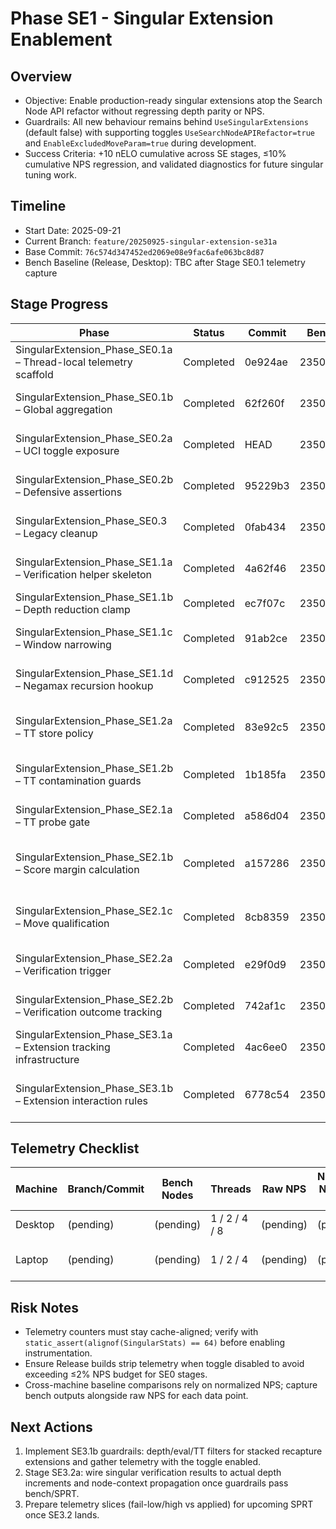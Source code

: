 # Phase SE1 - Singular Extension Enablement

## Overview
- Objective: Enable production-ready singular extensions atop the Search Node API refactor without regressing depth parity or NPS.
- Guardrails: All new behaviour remains behind `UseSingularExtensions` (default false) with supporting toggles `UseSearchNodeAPIRefactor=true` and `EnableExcludedMoveParam=true` during development.
- Success Criteria: +10 nELO cumulative across SE stages, ≤10% cumulative NPS regression, and validated diagnostics for future singular tuning work.

## Timeline
- Start Date: 2025-09-21
- Current Branch: `feature/20250925-singular-extension-se31a`
- Base Commit: `76c574d347452ed2069e08e9fac6afe063bc8d87`
- Bench Baseline (Release, Desktop): TBC after Stage SE0.1 telemetry capture

## Stage Progress
| Phase | Status | Commit | Bench | Notes |
|-------|--------|--------|-------|-------|
| SingularExtension_Phase_SE0.1a – Thread-local telemetry scaffold | Completed | 0e924ae | 2350511 | `SingularStats` embedded per thread with cache alignment and zero-cost reset semantics. |
| SingularExtension_Phase_SE0.1b – Global aggregation | Completed | 62f260f | 2350511 | Atomic roll-up of per-thread stats with InfoBuilder reporting gated by telemetry flush cadence. |
| SingularExtension_Phase_SE0.2a – UCI toggle exposure | Completed | HEAD | 2350511 | `UseSingularExtensions` wired through UCI → SearchLimits → SearchData with telemetry/reporting gated behind the toggle. |
| SingularExtension_Phase_SE0.2b – Defensive assertions | Completed | 95229b3 | 2350511 | RAII guard + DEBUG asserts ensure excluded move lifecycle stays clean on all negamax exit paths. |
| SingularExtension_Phase_SE0.3 – Legacy cleanup | Completed | 0fab434 | 2350511 | Removed SearchInfo excluded-move plumbing; NodeContext now exclusively manages lifecycle. |
| SingularExtension_Phase_SE1.1a – Verification helper skeleton | Completed | 4a62f46 | 2350511 | `verify_exclusion` now guards on `UseSingularExtensions`/`EnableExcludedMoveParam` and logs bypass/invoked counts in DEBUG. |
| SingularExtension_Phase_SE1.1b – Depth reduction clamp | Completed | ec7f07c | 2350511 | Clamp verification depth to `depth - 1 - 3`; DEBUG `ineligible` counter tracks early exits. |
| SingularExtension_Phase_SE1.1c – Window narrowing | Completed | 91ab2ce | 2350511 | Compute singular verification window `[beta-1, beta]` with clamping; child context wiring deferred to SE1.1d. |
| SingularExtension_Phase_SE1.1d – Negamax recursion hookup | Completed | c912525 | 2350511 | Wire verification search into `negamax` using excluded child context and narrow window; still returns score to caller. |
| SingularExtension_Phase_SE1.2a – TT store policy | Completed | 83e92c5 | 2350511 | Verification mode uses `StorePolicyGuard`; TT entries marked `TT_EXCLUSION` reside only in empty/flagged slots and are first to be evicted by primary stores. |
| SingularExtension_Phase_SE1.2b – TT contamination guards | Completed | 1b185fa | 2350511 | DEBUG sentinel/asserts guard verification stores; TT stats track verification store/skip counters for telemetry. |
| SingularExtension_Phase_SE2.1a – TT probe gate | Completed | a586d04 | 2350511 | TT probe now validates depth/EXACT/move before counting singular candidates (telemetry via `singularStats`). |
| SingularExtension_Phase_SE2.1b – Score margin calculation | Completed | a157286 | 2350511 | Added constexpr `singular_margin` table and TT-driven windowing; `verify_exclusion` now clamps `singularBeta` via margin-based subtract. |
| SingularExtension_Phase_SE2.1c – Move qualification | Completed | 8cb8359 | 2350511 | TT move legality/quiet filters populate `singularStats` qualified/reject counters; NodeContext primed for exclusion until verification wiring lands. |
| SingularExtension_Phase_SE2.2a – Verification trigger | Completed | e29f0d9 | 2350511 | Launch verification search with margin-clamped window; record `verificationsStarted` ahead of SE2.2b comparisons. |
| SingularExtension_Phase_SE2.2b – Verification outcome tracking | Completed | 742af1c | 2350511 | Telemetry differentiates fail-low/high outcomes; root guard added to prevent context misuse ahead of SE3. |
| SingularExtension_Phase_SE3.1a – Extension tracking infrastructure | Completed | 4ac6ee0 | 2350511 | Implemented extension budget clamp and telemetry; verified neutral bench with toggles enabled. |
| SingularExtension_Phase_SE3.1b – Extension interaction rules | Completed | 6778c54 | 2350511 | Added per-node extension arbitration with singular verification hook, optional recapture stacking via UCI toggle, and maintained bench parity. |

## Telemetry Checklist
| Machine | Branch/Commit | Bench Nodes | Threads | Raw NPS | Normalized NPS (`NPS / bench`) | Depth @10s | TT Hit % | Notes |
|---------|---------------|-------------|---------|---------|-------------------------------|------------|----------|-------|
| Desktop | (pending) | (pending) | 1 / 2 / 4 / 8 | (pending) | (pending) | (pending) | (pending) | Idle load assumption |
| Laptop | (pending) | (pending) | 1 / 2 / 4 | (pending) | (pending) | (pending) | (pending) | Document battery/thermal state |

## Risk Notes
- Telemetry counters must stay cache-aligned; verify with `static_assert(alignof(SingularStats) == 64)` before enabling instrumentation.
- Ensure Release builds strip telemetry when toggle disabled to avoid exceeding ≤2% NPS budget for SE0 stages.
- Cross-machine baseline comparisons rely on normalized NPS; capture bench outputs alongside raw NPS for each data point.

## Next Actions
1. Implement SE3.1b guardrails: depth/eval/TT filters for stacked recapture extensions and gather telemetry with the toggle enabled.
2. Stage SE3.2a: wire singular verification results to actual depth increments and node-context propagation once guardrails pass bench/SPRT.
3. Prepare telemetry slices (fail-low/high vs applied) for upcoming SPRT once SE3.2 lands.
